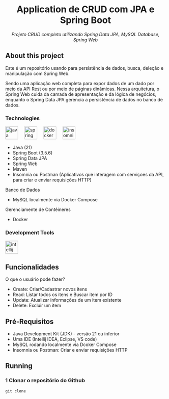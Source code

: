 <h1 align="center">Application de CRUD com JPA e Spring Boot</h1>
<p align="center"><i>Projeto CRUD completo utilizando Spring Data JPA, MySQL Database, Spring Web</i></p>

##  About this project
Este é um repositório usando para persistência de dados, busca, deleção e manipulação com Spring Web. 

Sendo uma aplicação web completa para expor dados de um dado por meio da API Rest ou por meio de páginas dinâmicas. Nessa arquitetura, o Spring Web cuida da camada de apresentação e da lógica de negócios, enquanto o Spring Data JPA gerencia a persistência de dados no banco de dados.

### Technologies
<p display="inline-block">
  <img src="https://cdn.jsdelivr.net/gh/devicons/devicon/icons/java/java-original.svg" height="40" alt="java logo"  />
  <img width="12" />
  <img src="https://cdn.jsdelivr.net/gh/devicons/devicon/icons/spring/spring-original.svg" height="40" alt="spring logo"  />
  <img width="12" />
  <img src="https://cdn.jsdelivr.net/gh/devicons/devicon/icons/docker/docker-original.svg" height="40" alt="docker logo"  />
  <img width="12" />
  <img src="https://cdn.jsdelivr.net/gh/devicons/devicon/icons/insomnia/insomnia-original.svg" height="40" alt="insomnia logo"  />
</p>

- Java (21)
- Spring Boot (3.5.6)
- Spring Data JPA
- Spring Web
- Maven
- Insomnia ou Postman (Aplicativos que interagem com serviçoes da API, para criar e enviar requisições HTTP)

Banco de Dados
- MySQL localmente via Docker Compose

Gerenciamente de Contêineres
- Docker

### Development Tools
<p display= "inline-block">
<img src="https://cdn.jsdelivr.net/gh/devicons/devicon/icons/intellij/intellij-original.svg" height="40" alt="intellij logo"  />
</p>

## Funcionalidades
O que o usuário pode fazer?
- Create: Criar/Cadastrar novos itens
- Read: Listar todos os itens e Buscar item por ID
- Update: Atualizar informações de um item existente
- Delete: Excluir um item

## Pré-Requisitos
- Java Development Kit (JDK) - versão 21 ou inferior
- Uma IDE (Intellij IDEA, Eclipse, VS code)
- MySQL rodando localmente via Dcoker Compose
- Insomnia ou Postman: Criar e enviar requisições HTTP

## Running
### 1 Clonar o repositório do Github
```
git clone
```
